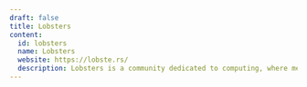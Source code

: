 ```yaml
---
draft: false
title: Lobsters
content:
  id: lobsters
  name: Lobsters
  website: https://lobste.rs/
  description: Lobsters is a community dedicated to computing, where members gather to share links and engage in discussions.
---
```

